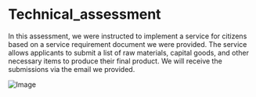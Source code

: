 # Technical_assessment


In this assessment, we were instructed to implement a service for citizens based on a service requirement document we were provided. The service allows applicants to submit a list of raw materials, capital goods, and other necessary items to produce their final product. We will receive the submissions via the email we provided.


![Image](https://github.com/user-attachments/assets/daa71524-243e-4162-9b80-349c36923281)
